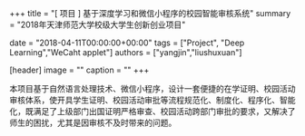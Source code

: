 +++
title = "[ 项目 ] 基于深度学习和微信小程序的校园智能审核系统"
summary = "2018年天津师范大学校级大学生创新创业项目"

date = "2018-04-11T00:00:00+00:00"
tags = ["Project", "Deep Learning","WeCaht applet"]
authors = ["yangjin","liushuxuan"]

[header]
image = ""
caption = ""
+++

本项目基于自然语言处理技术、微信小程序，设计一套便捷的在学证明、校园活动审核体系，使开具学生证明、校园活动审批等流程规范化、制度化、程序化、智能化，既满足了上级部门出国证明严格审查、校园活动跨部门审批的要求，又解决了师生的困扰，尤其是因审核不及时带来的问题。